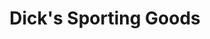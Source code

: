 ---
title: "Dick's Sporting Goods"
url: /pittsburgh/dicks-sporting-goods-robinson-centre-drive/
shop: sports
---